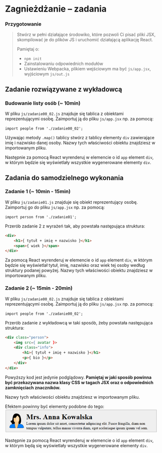 # Zagnieżdżanie &ndash; zadania

### Przygotowanie

> Stwórz w pełni działające środowiko, które pozwoli Ci pisać pliki JSX, skompilować je do plików JS i uruchomić działającą aplikację React.
> 
> Pamiętaj o:
> - ```npm init```
> - Zainstalowaniu odpowiednich modułów
> - Ustawieniu Webpacka, plikiem wejściowym ma być `js/app.jsx`, wyjściowym `js/out.js`

## Zadanie rozwiązywane z wykładowcą

### Budowanie listy osób  (~ 10min)

W pliku `js/zadanie00_02.js` znajduje się tablica z obiektami reprezentującymi osobę. Zaimportuj ją do pliku `js/app.jsx` np. za pomocą:

```import people from './zadanie00_02';```

Używając metody ```.map()``` tablicy stwórz z tablicy elementy ```div``` zawierające imię i nazwisko danej osoby. Nazwy tych właściwości obiektu znajdziesz w importowanym pliku. 

Następnie za pomocą React wyrenderuj w elemencie o id ```app``` element ```div```, w którym będzie się wyświetlały wszystkie wygenerowane elementy ```div```.

## Zadania do samodzielnego wykonania

### Zadanie 1 (~ 10min - 15min)

W pliku `js/zadanie01.js` znajduje się obiekt reprezentujący osobę. Zaimportuj go do pliku `js/app.jsx` np. za pomocą:

```import person from './zadanie01';```

Przerób zadanie 2 z wyrażeń tak, aby powstała następująca struktura:

```HTML
<div>
    <h1>{ tytuł + imię + nazwisko }</h1>
    <span>{ wiek }</span>
</div>
```

Za pomocą React wyrenderuj w elemencie o id ```app``` element ```div```, w którym będzie się wyświetlał tytuł, imię, nazwisko oraz wiek tej osoby według struktury podanej powyżej. Nazwy tych właściwości obiektu znajdziesz w importowanym pliku. 

### Zadanie 2 (~ 15min - 20min)

W pliku `js/zadanie00_02.js` znajduje się tablica z obiektami reprezentującymi osobę. Zaimportuj ją do pliku `js/app.jsx` np. za pomocą:

```import people from './zadanie00_02';```

Przerób zadanie z wykładowcą w taki sposób, żeby powstała następująca struktura:
```HTML
<div class="person">
    <img src={ avatar }>
    <div class="info">
        <h1>{ tytuł + imię + nazwisko }</h1>
        <p>{ bio }</p>
    </div>
</div>
 ```
 
 Powyższy kod jest jedynie podglądowy. **Pamiętaj w jaki sposób powinna być przekazywana nazwa klasy CSS w tagach JSX oraz o odpowiednich zamknięciach znaczników.**
 
 Nazwy tych właściwości obiektu znajdziesz w importowanym pliku. 
 
 Efektem powinny być elementy podobne do tego:
 ![Zadanie 2 screen](img/zadanie02_screen.png "Zadanie 2 screen")

Następnie za pomocą React wyrenderuj w elemencie o id ```app``` element ```div```, w którym będą się wyświetlały wszystkie wygenerowane elementy ```div```.